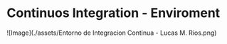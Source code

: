 # Continuos Integration - Enviroment

![Image](./assets/Entorno de Integracion Continua - Lucas M. Rios.png)

